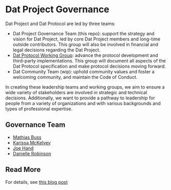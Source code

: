 # Dat Project Governance

Dat Project and Dat Protocol are led by three teams:

* Dat Project Governance Team (this repo): support the strategy and vision for Dat Project, led by core Dat Project members and long-time outside contributors. This group will also be involved in financial and legal decisions regarding the Dat Project.
* [Dat Protocol Working Group](https://github.com/datprotocol/working-group): advance the protocol development and third-party implementations. This group will document all aspects of the Dat Protocol specification and make protocol decisions moving forward.
* Dat Community Team (wip): uphold community values and foster a welcoming community, and maintain the Code of Conduct.

In creating these leadership teams and working groups, we aim to ensure a wide variety of stakeholders are involved in strategic and technical decisions. Additionally, we want to provide a pathway to leadership for people from a variety of organizations and with various backgrounds and types of professional expertise.

## Governance Team

* [Mathias Buss](https://github.com/mafintosh)
* [Karissa McKelvey](https://github.com/okdistribute)
* [Joe Hand](https://github.com/joehand)
* [Danielle Robinson](https://github.com/daniellecrobinson)

## Read More

For details, see [this blog post](https://blog.datproject.org/2018/03/22/dat-governance-updates/)
